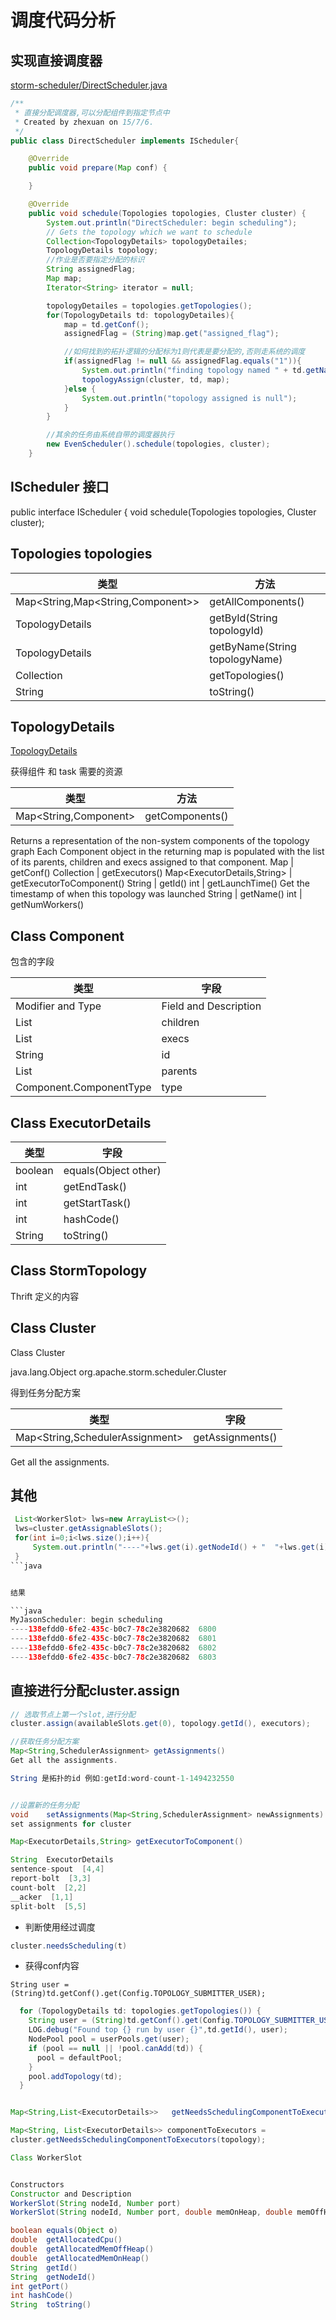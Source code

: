 # 调度代码分析


## 实现直接调度器

[storm-scheduler/DirectScheduler.java](https://github.com/linyiqun/storm-scheduler/blob/master/DirectScheduler.java)


```java
/**
 * 直接分配调度器,可以分配组件到指定节点中
 * Created by zhexuan on 15/7/6.
 */
public class DirectScheduler implements IScheduler{

    @Override
    public void prepare(Map conf) {

    }

    @Override
    public void schedule(Topologies topologies, Cluster cluster) {
        System.out.println("DirectScheduler: begin scheduling");
        // Gets the topology which we want to schedule
        Collection<TopologyDetails> topologyDetailes;
        TopologyDetails topology;
        //作业是否要指定分配的标识
        String assignedFlag;
        Map map;
        Iterator<String> iterator = null;

        topologyDetailes = topologies.getTopologies();
        for(TopologyDetails td: topologyDetailes){
            map = td.getConf();
            assignedFlag = (String)map.get("assigned_flag");

            //如何找到的拓扑逻辑的分配标为1则代表是要分配的,否则走系统的调度
            if(assignedFlag != null && assignedFlag.equals("1")){
                System.out.println("finding topology named " + td.getName());
                topologyAssign(cluster, td, map);
            }else {
                System.out.println("topology assigned is null");
            }
        }

        //其余的任务由系统自带的调度器执行
        new EvenScheduler().schedule(topologies, cluster);
    }
```

## 	IScheduler 接口
public interface IScheduler {
void schedule(Topologies topologies, Cluster cluster);


## Topologies topologies


| 类型 | 方法 |
| ---- | ---- |
Map<String,Map<String,Component>> | getAllComponents() 
TopologyDetails | getById(String topologyId) 
TopologyDetails | getByName(String topologyName) 
Collection<TopologyDetails> | getTopologies() 
String | toString()


## TopologyDetails

[TopologyDetails](http://storm.apache.org/releases/1.0.3/javadocs/org/apache/storm/scheduler/TopologyDetails.html)


获得组件 和 task 需要的资源

| 类型 | 方法 |
| ---- | ---- |
Map<String,Component> | getComponents()
Returns a representation of the non-system components of the topology graph Each Component object in the returning map is populated with the list of its parents, children and execs assigned to that component.
Map | getConf() 
Collection<ExecutorDetails> | getExecutors() 
Map<ExecutorDetails,String> | getExecutorToComponent() 
String | getId() 
int | getLaunchTime()
Get the timestamp of when this topology was launched
String | getName() 
int | getNumWorkers() 


## Class Component


包含的字段

| 类型 | 字段 |
| ---- | ---- |
Modifier and Type | Field and Description
List<String> | children 
List<ExecutorDetails> | execs 
String | id 
List<String> | parents 
Component.ComponentType | type 


## Class ExecutorDetails

| 类型 | 字段 |
| ---- | ---- |
boolean | equals(Object other) 
int | getEndTask() 
int | getStartTask() 
int | hashCode() 
String | toString() 

## Class StormTopology

Thrift 定义的内容

## Class Cluster

Class Cluster

java.lang.Object
org.apache.storm.scheduler.Cluster


得到任务分配方案

| 类型 | 字段 |
| ---- | ---- |
Map<String,SchedulerAssignment> | getAssignments()

Get all the assignments.


## 其他


```java
 List<WorkerSlot> lws=new ArrayList<>();
 lws=cluster.getAssignableSlots();
 for(int i=0;i<lws.size();i++){
     System.out.println("----"+lws.get(i).getNodeId() + "  "+lws.get(i).getPort() );
 }
```java


结果

```java
MyJasonScheduler: begin scheduling
----138efdd0-6fe2-435c-b0c7-78c2e3820682  6800
----138efdd0-6fe2-435c-b0c7-78c2e3820682  6801
----138efdd0-6fe2-435c-b0c7-78c2e3820682  6802
----138efdd0-6fe2-435c-b0c7-78c2e3820682  6803
```


## 直接进行分配cluster.assign

```java
// 选取节点上第一个slot,进行分配
cluster.assign(availableSlots.get(0), topology.getId(), executors);

//获取任务分配方案
Map<String,SchedulerAssignment> getAssignments()
Get all the assignments.

String 是拓扑的id 例如:getId:word-count-1-1494232550


//设置新的任务分配
void    setAssignments(Map<String,SchedulerAssignment> newAssignments)
set assignments for cluster

```


```java
Map<ExecutorDetails,String> getExecutorToComponent() 

String  ExecutorDetails
sentence-spout  [4,4]
report-bolt  [3,3]
count-bolt  [2,2]
__acker  [1,1]
split-bolt  [5,5]
```


- 判断使用经过调度

```java
cluster.needsScheduling(t)
```


 - 获得conf内容

`String user = (String)td.getConf().get(Config.TOPOLOGY_SUBMITTER_USER);`

```java
  for (TopologyDetails td: topologies.getTopologies()) {
    String user = (String)td.getConf().get(Config.TOPOLOGY_SUBMITTER_USER);
    LOG.debug("Found top {} run by user {}",td.getId(), user);
    NodePool pool = userPools.get(user);
    if (pool == null || !pool.canAdd(td)) {
      pool = defaultPool;
    }
    pool.addTopology(td);
  }
```


```java

Map<String,List<ExecutorDetails>>   getNeedsSchedulingComponentToExecutors(TopologyDetails topology) 

Map<String, List<ExecutorDetails>> componentToExecutors = 
cluster.getNeedsSchedulingComponentToExecutors(topology);

```



```java
Class WorkerSlot


Constructors 
Constructor and Description
WorkerSlot(String nodeId, Number port) 
WorkerSlot(String nodeId, Number port, double memOnHeap, double memOffHeap, double cpu) 

boolean equals(Object o) 
double  getAllocatedCpu() 
double  getAllocatedMemOffHeap() 
double  getAllocatedMemOnHeap() 
String  getId() 
String  getNodeId() 
int getPort() 
int hashCode() 
String  toString() 
```

```java

```

```java

```


```java

```

```java

```

```java

```

```java

```

```java

```

```java

```


```java

```

```java

```

```java

```
